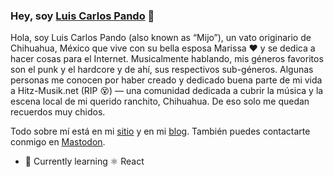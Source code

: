 ### Hey, soy [Luis Carlos Pando](https://luiscarlospando.com) 👋
Hola, soy Luis Carlos Pando (also known as “Mijo”), un vato originario de Chihuahua, México que vive con su bella esposa Marissa ❤️ y se dedica a hacer cosas para el Internet. Musicalmente hablando, mis géneros favoritos son el punk y el hardcore y de ahí, sus respectivos sub-géneros. Algunas personas me conocen por haber creado y dedicado buena parte de mi vida a Hitz-Musik.net (RIP 😵) ― una comunidad dedicada a cubrir la música y la escena local de mi querido ranchito, Chihuahua. De eso solo me quedan recuerdos muy chidos.

Todo sobre mí está en mi [sitio](https://luiscarlospando.com) y en mi [blog](https://blog.luiscarlospando.com). También puedes contactarte conmigo en [Mastodon](https://mastodon.online/@mijo).

- 🌱 Currently learning ⚛️ React

<!--
**luiscarlospando/luiscarlospando** is a ✨ _special_ ✨ repository because its `README.md` (this file) appears on your GitHub profile.

Here are some ideas to get you started:

- 🔭 I’m currently working on ...
- 🌱 I’m currently learning ...
- 👯 I’m looking to collaborate on ...
- 🤔 I’m looking for help with ...
- 💬 Ask me about ...
- 📫 How to reach me: ...
- 😄 Pronouns: ...
- ⚡ Fun fact: ...
-->
